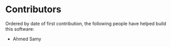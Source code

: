 # Contributors

Ordered by date of first contribution, the following people have helped build this software:

* Ahmed Samy

